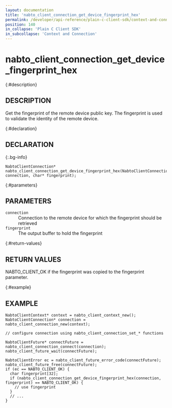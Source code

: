 ```yaml
---
layout: documentation
title: 'nabto_client_connection_get_device_fingerprint_hex'
permalink: /developer/api-reference/plain-c-client-sdk/context-and-connection/nabto_client_connection_get_device_fingerprint_hex.html
position: 140
in_collapse: 'Plain C Client SDK'
in_subcollapse: 'Context and Connection'
---
```


# nabto_client_connection_get_device_fingerprint_hex

{:#description}
## DESCRIPTION

Get the fingerprint of the remote device public key. The fingerprint is used to validate the identity of the remote device.

{:#declaration}
## DECLARATION

{:.bg-info}
```
NabtoClientConnection* nabto_client_connection_get_device_fingerprint_hex(NabtoClientConnection* connection, char* fingerprint);
```

{:#parameters}
## PARAMETERS

<dl>
  <div>
    <dt><code>connection</code></dt>
    <dd>Connection to the remote device for which the fingerprint should be retrieved</dd>
    <dt><code>fingerprint</code></dt>
    <dd>The output buffer to hold the fingerprint</dd>
  </div>
</dl>

{:#return-values}
## RETURN VALUES

NABTO_CLIENT_OK if the fingerprint was copied to the fingerprint parameter.


{:#example}
## EXAMPLE

```
NabtoClientContext* context = nabto_client_context_new();
NabtoClientConnection* connection = nabto_client_connection_new(context);

// configure connection using nabto_client_connection_set_* functions

NabtoClientFuture* connectFuture = nabto_client_connection_connect(connection);
nabto_client_future_wait(connectFuture);

NabtoClientError ec = nabto_client_future_error_code(connectFuture);
nabto_client_future_free(connectFuture);
if (ec == NABTO_CLIENT_OK) {
  char fingerprint[32];
  if (nabto_client_connection_get_device_fingerprint_hex(connection, fingerprint) == NABTO_CLIENT_OK) {
    // use fingerprint
  }
  // ...
}
```